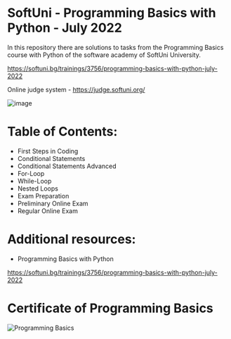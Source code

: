 # SoftUni - Programming Basics with Python - July 2022

In this repository there are solutions to tasks from the Programming Basics course with Python of the software academy of SoftUni University.

https://softuni.bg/trainings/3756/programming-basics-with-python-july-2022

Online judge system - https://judge.softuni.org/

![image](https://user-images.githubusercontent.com/114032977/191654383-66852f3f-ead9-4ef0-8b51-feb0dea131eb.png)

# Table of Contents:

- First Steps in Coding
- Conditional Statements
- Conditional Statements Advanced
- For-Loop
- While-Loop
- Nested Loops
- Exam Preparation
- Preliminary Online Exam
- Regular Online Exam


# Additional resources:
- Programming Basics with Python

https://softuni.bg/trainings/3756/programming-basics-with-python-july-2022


# Certificate of Programming Basics

![Programming Basics](https://user-images.githubusercontent.com/114032977/231400630-d8bf27ba-0037-41f0-baa2-6ae3fae171a9.png)
